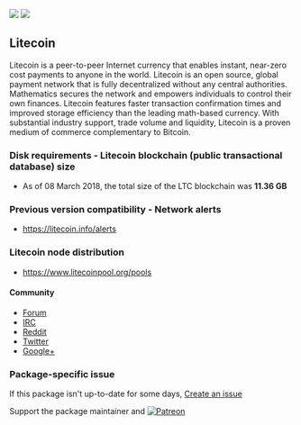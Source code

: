 [![](https://img.shields.io/chocolatey/v/litecoin?color=green&label=litecoin)](https://chocolatey.org/packages/litecoin) [![](https://img.shields.io/chocolatey/dt/litecoin)](https://chocolatey.org/packages/litecoin)

## Litecoin
Litecoin is a peer-to-peer Internet currency that enables instant, near-zero cost payments to anyone in the world. 
Litecoin is an open source, global payment network that is fully decentralized without any central authorities. 
Mathematics secures the network and empowers individuals to control their own finances. Litecoin features faster 
transaction confirmation times and improved storage efficiency than the leading math-based currency. With substantial 
industry support, trade volume and liquidity, Litecoin is a proven medium of commerce complementary to Bitcoin.

### Disk requirements - Litecoin blockchain (public transactional database) size
* As of 08 March 2018, the total size of the LTC blockchain was __11.36 GB__ 

### Previous version compatibility - Network alerts
* https://litecoin.info/alerts

### Litecoin node distribution
* https://www.litecoinpool.org/pools

#### Community
* [Forum](https://litecointalk.org/)
* [IRC](https://webchat.freenode.net/?channels=litecoin)
* [Reddit](https://www.reddit.com/r/litecoin)
* [Twitter](https://twitter.com/LitecoinProject)
* [Google+](https://plus.google.com/+LitecoinOrg)

### Package-specific issue
If this package isn't up-to-date for some days, [Create an issue](https://github.com/tunisiano187/Chocolatey-packages/issues/new/choose)

Support the package maintainer and [![Patreon](https://cdn.jsdelivr.net/gh/tunisiano187/Chocolatey-packages@d15c4e19c709e7148588d4523ffc6dd3cd3c7e5e/icons/patreon.png)](https://www.patreon.com/tunisiano)
